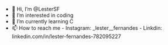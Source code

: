 - 👋 Hi, I’m @LesterSF
- 👀 I’m interested in coding
- 🌱 I’m currently learning C
- 📫 How to reach me - Instagram: _lester__fernandes
                      - Linkdin: linkedin.com/in/lester-fernandes-782095227

<!---
LesterSF/LesterSF is a ✨ special ✨ repository because its `README.md` (this file) appears on your GitHub profile.
You can click the Preview link to take a look at your changes.
--->
